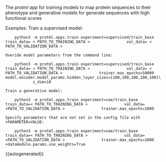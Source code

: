 The *protml app* for training models to map protein sequences to their phenotype and
generative models for generate sequences with high functional scores  

Examples:
    Train a supervised model:

        python3 -m protml.apps.train experiment=supervised/train_base                 train_data= < PATH_TO_TRAINING_DATA >                val_data= < PATH_TO_VALIDATION_DATA > 

    Overide model parameters from the command line:

        python3 -m protml.apps.train experiment=supervised/train_base                 train_data= < PATH_TO_TRAINING_DATA >                val_data= < PATH_TO_VALIDATION_DATA >                trainer.max_epochs=50000                model.encoder.model_params.hidden_layer_sizes=[100,100,100,100,100]\ 
                z_dim=10    

    Train a generative model:
    
        python3 -m protml.apps.train experiment=vae/train_base                 train_data=< PATH_TO_TRAINING_DATA >                val_data= <PATH_TO_VALIDATION_DATA >                trainer.max_epochs=1000
                
    Specify parameters that are not set in the config file with +PARAMETER=VALUE:

        python3 -m protml.apps.train experiment=vae/train_base                 train_data=< PATH_TO_TRAINING_DATA >                val_data= <PATH_TO_VALIDATION_DATA >                trainer.max_epochs=1000                +datamodule.params.use_weights=True
                       

{{autogenerated}}